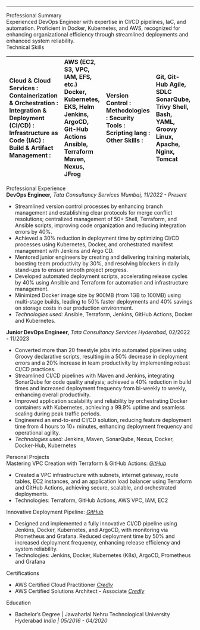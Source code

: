 ---

Professional Summary  
Experienced DevOps Engineer with expertise in CI/CD pipelines, IaC, and automation. Proficient in Docker, Kubernetes, and AWS, recognized for enhancing organizational efficiency through streamlined deployments and enhanced system reliability.  
Technical Skills

| Cloud & Cloud Services	: Containerization & Orchestration	: Integration & Deployment (CI/CD)	 :  Infrastructure as Code (IAC)	:  Build & Artifact Management	: | AWS (EC2, S3, VPC, IAM, EFS, etc.) Docker, Kubernetes, EKS, Helm Jenkins, ArgoCD, Git-Hub Actions Ansible, Terraform Maven, Nexus, JFrog | Version Control 	:  Methodologies 	: Security Tools	: Scripting lang	 :  Other Skills	:  | Git, Git-Hub Agile, SDLC SonarQube, Trivy Shell, Bash, YAML, Groovy Linux, Apache, Nginx, Tomcat |
| :---- | :---- | :---- | :---- |

Professional Experience  
**DevOps Engineer,** *Tata Consultancy Services	Mumbai, 11/2022 \- Present*

* Streamlined version control processes by enhancing branch management and establishing clear protocols for merge conflict resolutions; centralized management of 50+ Shell, Terraform, and Ansible scripts, improving code organization and reducing integration errors by 40%.  
* Achieved a 30% reduction in deployment time by optimizing CI/CD processes using Kubernetes, Docker, and orchestrated manifest management with Jenkins and Argo CD.  
* Mentored junior engineers by creating and delivering training materials, boosting team productivity by 30%, and resolving blockers in daily stand-ups to ensure smooth project progress.  
* Developed automated deployment scripts, accelerating release cycles by 40% using Ansible and Terraform for automation and infrastructure management.  
* Minimized Docker image size by 900MB (from 1GB to 100MB) using multi-stage builds, leading to 50% faster deployments and 40% savings on storage costs in our production environment.  
* *Technologies used:* Ansible, Terraform, Jenkins, GitHub Actions, Docker and Kubernetes.

**Junior DevOps Engineer,** *Tata Consultancy Services*	*Hyderabad,* 02/2022 \- 11/2023

* Converted more than 20 freestyle jobs into automated pipelines using Groovy declarative scripts, resulting in a 50% decrease in deployment errors and a 20% increase in team productivity by implementing robust CI/CD practices.  
* Streamlined CI/CD pipelines with Maven and Jenkins, integrating SonarQube for code quality analysis; achieved a 40% reduction in build times and increased deployment frequency from bi-weekly to weekly, enhancing overall productivity.  
* Improved application scalability and reliability by orchestrating Docker containers with Kubernetes, achieving a 99.9% uptime and seamless scaling during peak traffic periods.  
* Engineered an end-to-end CI/CD solution, reducing feature deployment time from 4 hours to 10+ minutes, enhancing deployment frequency and operational agility.  
* *Technologies used:* Jenkins, Maven, SonarQube, Nexus, Docker, Docker-Hub, Kubernetes

Personal Projects  
Mastering VPC Creation with Terraform & GitHub Actions:	[*GitHub*](https://github.com/naveensilver/VPC-Terraform-GitHub-Action.git)

* Created a VPC infrastructure with subnets, internet gateway, route tables, EC2 instances, and an application load balancer using Terraform and GitHub Actions, achieving secure, scalable, and orchestrated deployments.  
* Technologies: Terraform, GitHub Actions, AWS VPC, IAM, EC2

Innovative Deployment Pipeline:	[*GitHub*](https://github.com/naveensilver/End-2-End-Kubernetes-Three-Tier-DevSecOps-Project.git)

* Designed and implemented a fully innovative CI/CD pipeline using Jenkins, Docker, Kubernetes, and ArgoCD, with monitoring via Prometheus and Grafana. Reduced deployment time by 50% and increased deployment frequency, enhancing release efficiency and system reliability.  
* Technologies: Jenkins, Docker, Kubernetes (K8s), ArgoCD, Prometheus and Grafana

Certifications

* AWS Certified Cloud Practitioner	[*Credly*](https://www.credly.com/badges/d67f6acf-4fd9-4032-9190-a282913552de/public\_url)  
* AWS Certified Solutions Architect \- Associate	[*Credly*](https://www.credly.com/badges/67c32b74-9fab-4620-9dd9-a43d4511801b/public\_url)

Education

* Bachelor’s Degree | Jawaharlal Nehru Technological University Hyderabad 	*India | 05/2016 \- 04/2020*